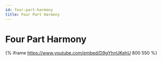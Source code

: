 ```yaml
---
id: four-part-harmony
title: Four Part Harmony
---
```


# Four Part Harmony

{% iframe https://www.youtube.com/embed/D9gYhnUKehU 800 550 %}
